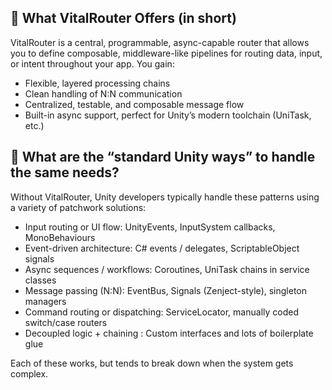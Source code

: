 ## 🔷 What VitalRouter Offers (in short)
VitalRouter is a central, programmable, async-capable router that allows you to define composable, middleware-like pipelines for routing data, input, or intent throughout your app. You gain:

- Flexible, layered processing chains
- Clean handling of N:N communication
- Centralized, testable, and composable message flow
- Built-in async support, perfect for Unity’s modern toolchain (UniTask, etc.)

## 🔷 What are the “standard Unity ways” to handle the same needs?
Without VitalRouter, Unity developers typically handle these patterns using a variety of patchwork solutions:

- Input routing or UI flow:	UnityEvents, InputSystem callbacks, MonoBehaviours
- Event-driven architecture: C# events / delegates, ScriptableObject signals
- Async sequences / workflows: Coroutines, UniTask chains in service classes
- Message passing (N:N): EventBus, Signals (Zenject-style), singleton managers
- Command routing or dispatching: ServiceLocator, manually coded switch/case routers
- Decoupled logic + chaining : Custom interfaces and lots of boilerplate glue

Each of these works, but tends to break down when the system gets complex. 
